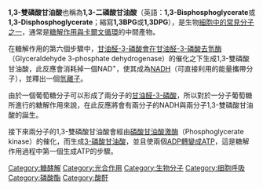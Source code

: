 **1,3-雙磷酸甘油酸**也稱為**1,3-二磷酸甘油酸**（英語：**1,3-Bisphosphoglycerate**或**1,3-Disphosphoglycerate**；縮寫**1,3BPG**或**1,3DPG**），是生物[細胞中的常見分子之一](../Page/细胞.md "wikilink")，通常是[糖解作用與](https://zh.wikipedia.org/wiki/糖酵解 "wikilink")[卡爾文循環](../Page/卡爾文循環.md "wikilink")的中間產物。

在糖解作用的第六個步驟中，[甘油醛-3-磷酸會在](https://zh.wikipedia.org/wiki/甘油醛-3-磷酸 "wikilink")[甘油醛-3-磷酸去氫酶](https://zh.wikipedia.org/wiki/甘油醛-3-磷酸去氫酶 "wikilink")（Glyceraldehyde 3-phosphate dehydrogenase）的催化之下生成1,3-雙磷酸甘油酸，此反應會消耗掉一個NAD<sup>+</sup>，使其成為[NADH](https://zh.wikipedia.org/wiki/NADH "wikilink")（可直接利用的能量攜帶分子），並釋出一個[氫離子](../Page/質子.md "wikilink")。

由於一個葡萄糖分子可以形成了兩分子的[甘油醛-3-磷酸](https://zh.wikipedia.org/wiki/甘油醛-3-磷酸 "wikilink")，所以對於一分子葡萄糖所進行的糖解作用來說，在此反應將會有兩分子的NADH與兩分子1,3-雙磷酸甘油酸的誕生。

接下來兩分子的1,3-雙磷酸甘油酸會經由[磷酸甘油酸激酶](https://zh.wikipedia.org/wiki/磷酸甘油酸激酶 "wikilink")（Phosphoglycerate kinase）的催化，而生成[3-磷酸甘油酸](../Page/3-磷酸甘油酸.md "wikilink")，並且使兩個[ADP轉變成](../Page/二磷酸腺苷.md "wikilink")[ATP](../Page/三磷酸腺苷.md "wikilink")，這是糖解作用過程中第一個生成ATP的步驟。

[Category:糖酵解](https://zh.wikipedia.org/wiki/Category:糖酵解 "wikilink") [Category:光合作用](https://zh.wikipedia.org/wiki/Category:光合作用 "wikilink") [Category:生物分子](https://zh.wikipedia.org/wiki/Category:生物分子 "wikilink") [Category:细胞呼吸](https://zh.wikipedia.org/wiki/Category:细胞呼吸 "wikilink") [Category:磷酸酯](https://zh.wikipedia.org/wiki/Category:磷酸酯 "wikilink") [Category:酸酐](https://zh.wikipedia.org/wiki/Category:酸酐 "wikilink")